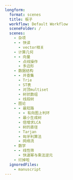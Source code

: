 ```yaml
---
longform:
  format: scenes
  title: 板子
  workflow: Default Workflow
  sceneFolder: /
  scenes:
    - 杂项
    - - 快读
      - vector相关
    - 计算几何
    - - 向量
      - 点线操作
      - 多边形
    - 数据结构
    - - 并查集
      - Trie
      - ST表
      - 对顶multiset
      - 树状数组
      - 线段树
    - 图论
    - - 最短路
      - - 有向图上判环
      - 最小生成树
      - 倍增求LCA
      - 树的直径
      - Tarjan
      - 匈牙利算法
      - 网络流
    - 数学
    - - 线性筛
      - 快速幂与乘法逆元
    - 烂掉啦
  ignoredFiles:
    - manuscript
---
```

